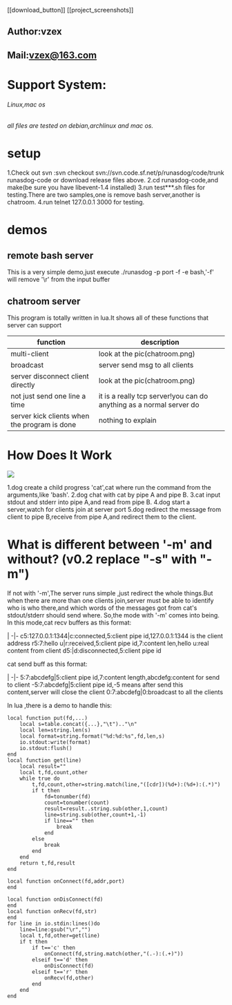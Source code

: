 [[download_button]]
[[project_screenshots]]

Author:vzex
----
Mail:<vzex@163.com>
----

Support System:
====
###### Linux,mac os ######
###### all files are tested on debian,archlinux and mac os. ######

setup
=====
1.Check out svn :svn checkout svn://svn.code.sf.net/p/runasdog/code/trunk runasdog-code
or download release files above.
2.cd runasdog-code,and make(be sure you have libevent-1.4 installed)
3.run test***.sh files for testing.There are two samples,one is remove bash server,another is chatroom.
4.run telnet 127.0.0.1 3000 for testing.

demos
====

remote bash server
----
This is a very simple demo,just execute ./runasdog -p port -f -e bash,'-f' will remove '\r' from the input buffer

chatroom server
----
This program is totally written in lua.It shows all of these functions that server can support

function|description
--------| -----------
multi-client|look at the pic(chatroom.png)
broadcast|server send msg to all clients
server disconnect client directly|look at the pic(chatroom.png)
not just send one line a time|it is a really tcp server!you can do anything as a normal server do
server kick clients when the program is done|nothing to explain

How Does It Work
====
![](https://sourceforge.net/p/runasdog/screenshot/runasdog-how%20it%20works.png)

1.dog create a child progress 'cat',cat where run the command from the arguments,like 'bash'.
2.dog chat with cat by pipe A and pipe B.
3.cat input stdout and stderr into pipe A,and read from pipe B.
4.dog start a server,watch for clients join at server port
5.dog redirect the message from client to pipe B,receive from pipe A,and redirect them to the client.

What is different between '-m' and without? (v0.2 replace "-s" with "-m")
========
If not with '-m',The server runs simple ,just redirect the whole things.But when there are more than one clients join,server must be able to identify who is who there,and which words of the messages got from cat's stdout/stderr should send where. So,the mode with '-m' comes into being.
In this mode,cat recv buffers as this format:

|
-|-
c5:127.0.0.1:1344|c:connected,5:client pipe id,127.0.0.1:1344 is the client address
r5:7:hello u|r:received,5:client pipe id,7:content len,hello u:real content from client
d5:|d:disconnected,5:client pipe id

cat send buff as this format:

|
-|-
5:7:abcdefg|5:client pipe id,7:content length,abcdefg:content for send to client
-5:7:abcdefg|5:client pipe id,-5 means after send this content,server will close the client
0:7:abcdefg|0:broadcast to all the clients

In lua ,there is a demo to handle this:

    local function put(fd,...)
    	local s=table.concat({...},"\t").."\n"
    	local len=string.len(s)
    	local format=string.format("%d:%d:%s",fd,len,s)
    	io.stdout:write(format)
    	io.stdout:flush()
    end
    local function get(line)
    	local result=""
    	local t,fd,count,other
    	while true do
    		t,fd,count,other=string.match(line,"([cdr])(%d+):(%d+):(.*)")
    		if t then
    			fd=tonumber(fd)
    			count=tonumber(count)
    			result=result..string.sub(other,1,count)
    			line=string.sub(other,count+1,-1)
    			if line=="" then
    				break
    			end
    		else
    			break
    		end 
    	end
    	return t,fd,result
    end 
    
    local function onConnect(fd,addr,port)
    end
    
    local function onDisConnect(fd)
    end
    local function onRecv(fd,str)
    end 
    for line in io.stdin:lines()do
    	line=line:gsub("\r","")
    	local t,fd,other=get(line)
    	if t then
    		if t=='c' then
    			onConnect(fd,string.match(other,"(.-):(.+)"))
    		elseif t=='d' then
    			onDisConnect(fd)
    		elseif t=='r' then
    			onRecv(fd,other)
    		end 
    	end 
    end
